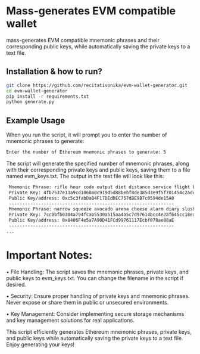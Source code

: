 # Mass-generates EVM compatible wallet

mass-generates EVM compatible mnemonic phrases and their corresponding public keys, while automatically saving the private keys to a text file.

## Installation & how to run?

```bash
git clone https://github.com/recitativonika/evm-wallet-generator.git
cd evm-wallet-generator
pip install -r requirements.txt
python generate.py
```

## Example Usage

When you run the script, it will prompt you to enter the number of mnemonic phrases to generate:
```bash
Enter the number of Ethereum mnemonic phrases to generate: 5
```
The script will generate the specified number of mnemonic phrases, along with their corresponding private keys and public keys, saving them to a file named evm_keys.txt. The output in the text file will look like this:
```bash
 Mnemonic Phrase: rifle hour code output diet distance service flight broken course coach forget
 Private Key: 4fb7537e13a9cd1060a0c919d5d88bebf8de385d3e9f5f701454c2add01580c2
 Public Key/address: 0xc5c3fabDaB4F17DEdDEC757dBE9B7c0594de15A8
 --------------------------------------------------------------
 Mnemonic Phrase: narrow squeeze avocado arena cheese alarm diary slush file inmate next industry
 Private Key: 7cc0bfb0304a794fcab5530a515aa4a5c7d97614bcc4e2af645cc18ea7ad0b6d
 Public Key/address: 0x8406F4e5a7A90D41FCd99761117Ecbf078ae08aE
 --------------------------------------------------------------
...
```
# Important Notes:

• File Handling: The script saves the mnemonic phrases, private keys, and public keys to evm_keys.txt. You can change the filename in the script if desired.

• Security: Ensure proper handling of private keys and mnemonic phrases. Never expose or share them in public or unsecured environments.

• Key Management: Consider implementing secure storage mechanisms and key management solutions for real applications.

This script efficiently generates Ethereum mnemonic phrases, private keys, and public keys while automatically saving the private keys to a text file. Enjoy generating your keys!
